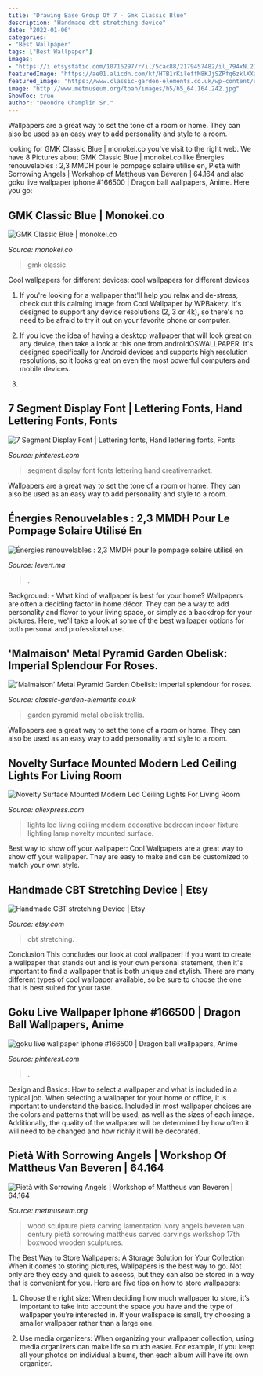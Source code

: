 ```yaml
---
title: "Drawing Base Group Of 7 - Gmk Classic Blue"
description: "Handmade cbt stretching device"
date: "2022-01-06"
categories:
- "Best Wallpaper"
tags: ["Best Wallpaper"]
images:
- "https://i.etsystatic.com/10716297/r/il/5cac88/2179457482/il_794xN.2179457482_nny4.jpg"
featuredImage: "https://ae01.alicdn.com/kf/HTB1rKileffM8KJjSZPfq6zklXXaf/Novelty-Surface-Mounted-Modern-Led-Ceiling-Lights-For-Living-Room-Bedroom-Fixture-Indoor-Home-Decorative-LED.jpg"
featured_image: "https://www.classic-garden-elements.co.uk/wp-content/uploads/2017/10/29-2-rose-pillar.jpg"
image: "http://www.metmuseum.org/toah/images/h5/h5_64.164.242.jpg"
ShowToc: true
author: "Deondre Champlin Sr."
---
```



Wallpapers are a great way to set the tone of a room or home. They can also be used as an easy way to add personality and style to a room.

	

		
looking for GMK Classic Blue | monokei.co you've visit to the right web. We have 8 Pictures about GMK Classic Blue | monokei.co like Énergies renouvelables : 2,3 MMDH pour le pompage solaire utilisé en, Pietà with Sorrowing Angels | Workshop of Mattheus van Beveren | 64.164 and also goku live wallpaper iphone #166500 | Dragon ball wallpapers, Anime. Here you go:
		
    
## GMK Classic Blue | Monokei.co

<img loading=lazy src="https://cdn.shopify.com/s/files/1/0339/8752/6700/products/HTKL_Angle_1024x1024.jpg?v=1587783328" onerror="this.onerror=null;this.src='https://tse2.mm.bing.net/th?id=OIP.wIxodc_sjJr9g8YFe7y9mgHaEK&amp;pid=15.1';" alt="GMK Classic Blue | monokei.co">

_Source: monokei.co_

>gmk classic. 

	

Cool wallpapers for different devices:
cool wallpapers for different devices 

1. If you're looking for a wallpaper that'll help you relax and de-stress, check out this calming image from Cool Wallpaper by WPBakery. It's designed to support any device resolutions (2, 3 or 4k), so there's no need to be afraid to try it out on your favorite phone or computer.

2. If you love the idea of having a desktop wallpaper that will look great on any device, then take a look at this one from androidOSWALLPAPER. It's designed specifically for Android devices and supports high resolution resolutions, so it looks great on even the most powerful computers and mobile devices.

3.

    
## 7 Segment Display Font | Lettering Fonts, Hand Lettering Fonts, Fonts

<img loading=lazy src="https://i.pinimg.com/736x/bf/a6/5c/bfa65cbd6db288aee919d720923ead27.jpg" onerror="this.onerror=null;this.src='https://tse1.mm.bing.net/th?id=OIP.RlTO_6hfzJxSOWQRVSOAzgHaO0&amp;pid=15.1';" alt="7 Segment Display Font | Lettering fonts, Hand lettering fonts, Fonts">

_Source: pinterest.com_

>segment display font fonts lettering hand creativemarket. 

	

Wallpapers are a great way to set the tone of a room or home. They can also be used as an easy way to add personality and style to a room.

    
## Énergies Renouvelables : 2,3 MMDH Pour Le Pompage Solaire Utilisé En

<img loading=lazy src="https://www.levert.ma/wp-content/uploads/2017/08/pompage-solaire.jpg" onerror="this.onerror=null;this.src='https://tse2.mm.bing.net/th?id=OIP.Pw0ioHGtYxyE_VQt1KVMaAHaDu&amp;pid=15.1';" alt="Énergies renouvelables : 2,3 MMDH pour le pompage solaire utilisé en">

_Source: levert.ma_

>. 

	

Background: - What kind of wallpaper is best for your home?
Wallpapers are often a deciding factor in home décor. They can be a way to add personality and flavor to your living space, or simply as a backdrop for your pictures. Here, we'll take a look at some of the best wallpaper options for both personal and professional use.

    
## &#039;Malmaison&#039; Metal Pyramid Garden Obelisk: Imperial Splendour For Roses.

<img loading=lazy src="https://www.classic-garden-elements.co.uk/wp-content/uploads/2017/10/29-2-rose-pillar.jpg" onerror="this.onerror=null;this.src='https://tse4.mm.bing.net/th?id=OIP.OgLecZ0BztOGsCQ32e1HowHaLx&amp;pid=15.1';" alt="&#039;Malmaison&#039; Metal Pyramid Garden Obelisk: Imperial splendour for roses.">

_Source: classic-garden-elements.co.uk_

>garden pyramid metal obelisk trellis. 

	

Wallpapers are a great way to set the tone of a room or home. They can also be used as an easy way to add personality and style to a room.

    
## Novelty Surface Mounted Modern Led Ceiling Lights For Living Room

<img loading=lazy src="https://ae01.alicdn.com/kf/HTB1rKileffM8KJjSZPfq6zklXXaf/Novelty-Surface-Mounted-Modern-Led-Ceiling-Lights-For-Living-Room-Bedroom-Fixture-Indoor-Home-Decorative-LED.jpg" onerror="this.onerror=null;this.src='https://tse2.mm.bing.net/th?id=OIP.bMlRoqvQWXd7aJEOIXz0JQHaHa&amp;pid=15.1';" alt="Novelty Surface Mounted Modern Led Ceiling Lights For Living Room">

_Source: aliexpress.com_

>lights led living ceiling modern decorative bedroom indoor fixture lighting lamp novelty mounted surface. 

	

Best way to show off your wallpaper:
Cool Wallpapers are a great way to show off your wallpaper. They are easy to make and can be customized to match your own style.

    
## Handmade CBT Stretching Device | Etsy

<img loading=lazy src="https://i.etsystatic.com/10716297/r/il/5cac88/2179457482/il_794xN.2179457482_nny4.jpg" onerror="this.onerror=null;this.src='https://tse3.mm.bing.net/th?id=OIP.hR7rCnCMd-Gv7sMml9rEZwHaJ4&amp;pid=15.1';" alt="Handmade CBT stretching Device | Etsy">

_Source: etsy.com_

>cbt stretching. 

	

Conclusion
This concludes our look at cool wallpaper! If you want to create a wallpaper that stands out and is your own personal statement, then it's important to find a wallpaper that is both unique and stylish. There are many different types of cool wallpaper available, so be sure to choose the one that is best suited for your taste.

    
## Goku Live Wallpaper Iphone #166500 | Dragon Ball Wallpapers, Anime

<img loading=lazy src="https://i.pinimg.com/736x/9a/cd/a1/9acda1d0e5c735813ec73cbf0702cd09.jpg" onerror="this.onerror=null;this.src='https://tse2.mm.bing.net/th?id=OIP.MPDw1USzcNWrBKyJYLoXMAHaNL&amp;pid=15.1';" alt="goku live wallpaper iphone #166500 | Dragon ball wallpapers, Anime">

_Source: pinterest.com_

>. 

	

Design and Basics: How to select a wallpaper and what is included in a typical job.
When selecting a wallpaper for your home or office, it is important to understand the basics. Included in most wallpaper choices are the colors and patterns that will be used, as well as the sizes of each image. Additionally, the quality of the wallpaper will be determined by how often it will need to be changed and how richly it will be decorated.

    
## Pietà With Sorrowing Angels | Workshop Of Mattheus Van Beveren | 64.164

<img loading=lazy src="http://www.metmuseum.org/toah/images/h5/h5_64.164.242.jpg" onerror="this.onerror=null;this.src='https://tse3.mm.bing.net/th?id=OIP.5KmkO10kHTW5BP3SlII5igAAAA&amp;pid=15.1';" alt="Pietà with Sorrowing Angels | Workshop of Mattheus van Beveren | 64.164">

_Source: metmuseum.org_

>wood sculpture pieta carving lamentation ivory angels beveren van century pietà sorrowing mattheus carved carvings workshop 17th boxwood wooden sculptures. 

	

The Best Way to Store Wallpapers: A Storage Solution for Your Collection
When it comes to storing pictures, Wallpapers is the best way to go. Not only are they easy and quick to access, but they can also be stored in a way that is convenient for you. Here are five tips on how to store wallpapers:
1) Choose the right size: When deciding how much wallpaper to store, it’s important to take into account the space you have and the type of wallpaper you’re interested in. If your wallspace is small, try choosing a smaller wallpaper rather than a large one.

2) Use media organizers: When organizing your wallpaper collection, using media organizers can make life so much easier. For example, if you keep all your photos on individual albums, then each album will have its own organizer.

